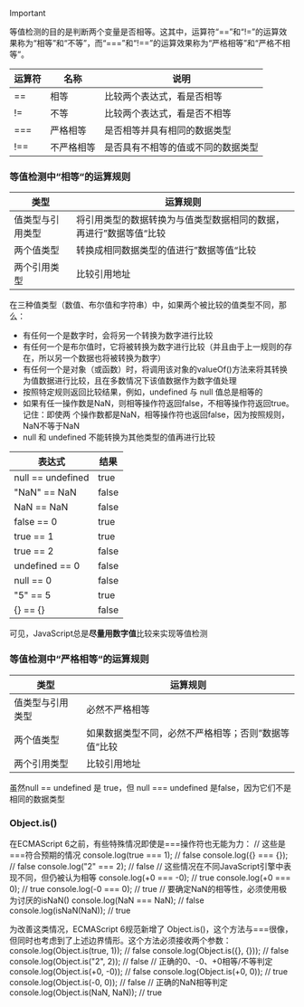 > [!IMPORTANT]
> 等值检测的目的是判断两个变量是否相等。这其中，运算符“==”和“!=”的运算效果称为“相等”和“不等”，而“===”和“!==”的运算效果称为“严格相等”和“严格不相等”。

|  运算符 | 名称  | 说明 |
|  ----  | ----  | ----  |
| ==  | 相等 | 比较两个表达式，看是否相等  |
| !=  | 不等 | 比较两个表达式，看是否不相等  |
| ===  | 严格相等 | 是否相等并具有相同的数据类型  |
| !==  | 不严格相等 | 是否具有不相等的值或不同的数据类型  |

### 等值检测中“相等“的运算规则
|  类型 | 运算规则  |
|  ----  | ----  |
| 值类型与引用类型 | 将引用类型的数据转换为与值类型数据相同的数据，再进行”数据等值“比较 |
| 两个值类型  | 转换成相同数据类型的值进行”数据等值“比较 |
| 两个引用类型  | 比较引用地址 |

在三种值类型（数值、布尔值和字符串）中，如果两个被比较的值类型不同，那么：

-  有任何一个是数字时，会将另一个转换为数字进行比较
-  有任何一个是布尔值时，它将被转换为数字进行比较（并且由于上一规则的存在，所以另一个数据也将被转换为数字）
-  有任何一个是对象（或函数）时，将调用该对象的valueOf()方法来将其转换为值数据进行比较，且在多数情况下该值数据作为数字值处理
-  按照特定规则返回比较结果，例如，undefined 与 null 值总是相等的
-  如果有任一操作数是NaN，则相等操作符返回false，不相等操作符返回true。记住：即使两
个操作数都是NaN，相等操作符也返回false，因为按照规则，NaN不等于NaN
-  null 和 undefined 不能转换为其他类型的值再进行比较

|  表达式 | 结果  |
|  ----  | ----  |
| null == undefined | true |
| "NaN" == NaN | false |
| NaN == NaN | false |
| false == 0 | true |
| true == 1 | true |
| true == 2 | false |
| undefined == 0 | false |
| null == 0 | false |
| "5" == 5 | true |
| {} == {} | false |

可见，JavaScript总是**尽量用数字值**比较来实现等值检测

### 等值检测中“严格相等“的运算规则
|  类型 | 运算规则  |
|  ----  | ----  |
| 值类型与引用类型 | 必然不严格相等 |
| 两个值类型  | 如果数据类型不同，必然不严格相等；否则”数据等值“比较 |
| 两个引用类型  | 比较引用地址 |

虽然null == undefined 是 true，但 null === undefined 是false，因为它们不是相同的数据类型

### Object.is()
在ECMAScript 6之前，有些特殊情况即使是===操作符也无能为力： 
// 这些是===符合预期的情况 
console.log(true === 1);  // false 
console.log({} === {});   // false 
console.log("2" === 2);   // false 
// 这些情况在不同JavaScript引擎中表现不同，但仍被认为相等 
console.log(+0 === -0);   // true 
console.log(+0 === 0);    // true 
console.log(-0 === 0);    // true 
// 要确定NaN的相等性，必须使用极为讨厌的isNaN() 
console.log(NaN === NaN); // false 
console.log(isNaN(NaN));  // true 

为改善这类情况，ECMAScript 6规范新增了 Object.is()，这个方法与===很像，但同时也考虑到了上述边界情形。这个方法必须接收两个参数： 
console.log(Object.is(true, 1));  // false 
console.log(Object.is({}, {}));   // false 
console.log(Object.is("2", 2));   // false 
// 正确的0、-0、+0相等/不等判定 
console.log(Object.is(+0, -0));   // false 
console.log(Object.is(+0, 0));    // true 
console.log(Object.is(-0, 0));    // false 
// 正确的NaN相等判定 
console.log(Object.is(NaN, NaN)); // true 